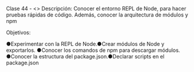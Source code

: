 Clase 44 - <<FECHA>>
Descripción: Conocer el entorno REPL de Node, para hacer pruebas rápidas de código.
 Además, conocer la arquitectura de módulos y npm

 Objetivos:

●Experimentar con la REPL de Node.●Crear módulos de Node y exportarlos.
●Conocer los comandos de npm para descargar módulos.
●Conocer la estructura del package.json.●Declarar scripts en el package.json

